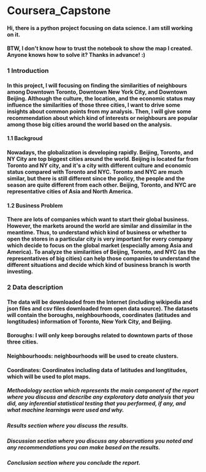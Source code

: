 # Coursera_Capstone

#### Hi, there is a python project focusing on data science. I am still working on it.
#### BTW, I don't know how to trust the notebook to show the map I created. Anyone knows how to solve it? Thanks in advance! :)

### 1 Introduction
#### In this project, I will focusing on finding the similarities of neighbours among Downtown Toronto, Downtown New York City, and Downtown Beijing. Although the culture, the location, and the economic status may influence the similarities of those three cities, I want to drive some insights about common points from my analysis. Then, I will give some recommendation about which kind of interests or neighbours are popular among those big cities around the world based on the analysis. 

#### 1.1 Backgroud
#### Nowadays, the globalization is developing rapidly. Beijing, Toronto, and NY City are top biggest cities around the world. Beijing is located far from Toronto and NY city, and it's a city with different culture and economic status compared with Toronto and NYC. Toronto and NYC are much similar, but there is still different since the policy, the people and the season are quite different from each other. Beijing, Toronto, and NYC are representative cities of Asia and North America.
#### 1.2 Business Problem 
#### There are lots of companies which want to start their global business. However, the markets around the world are similar and dissimilar in the meantime. Thus, to understand which kind of business or whether to open the stores in a particular city is very important for every company which decide to focus on the global market (especially among Asia and America). To analyze the similarities of Beijing, Toronto, and NYC (as the representatives of big cities) can help those companies to understand the different situations and decide which kind of business branch is worth investing.


### 2 Data description
#### The data will be downloaded from the Internet (including wikipedia and json files and csv files downloaded from open data source). The datasets will contain the boroughs, neighbourhoods, coordinates (latitudes and longtitudes) information of Toronto, New York City, and Beijing. 
#### Boroughs: I will only keep boroughs related to downtown parts of those three cities.
#### Neighbourhoods: neighbourhoods will be used to create clusters.
#### Coordinates: Coordinates including data of latitudes and longtitudes, which will be used to plot maps.


##### Methodology section which represents the main component of the report where you discuss and describe any exploratory data analysis that you did, any inferential statistical testing that you performed, if any, and what machine learnings were used and why.
##### Results section where you discuss the results.
##### Discussion section where you discuss any observations you noted and any recommendations you can make based on the results.
##### Conclusion section where you conclude the report. 
